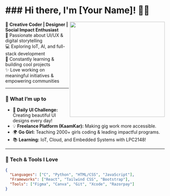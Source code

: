 # ### Hi there, I'm [Your Name]! 👋✨

<img src="https://media.giphy.com/media/l0HlNQ03J5JxX6lva/giphy.gif" width="300" align="right" />

🌸 **Creative Coder | Designer | Social Impact Enthusiast**  
🎨 Passionate about UI/UX & digital storytelling  
💻 Exploring IoT, AI, and full-stack development  
🌱 Constantly learning & building cool projects  
✨ Love working on meaningful initiatives & empowering communities  

---

### 🚀 What I’m up to
- 🎨 **Daily UI Challenge:** Creating beautiful UI designs every day!
- 💡 **Freelance Platform (KaamKar):** Making gig work more accessible.
- 🌍 **Go Girl:** Teaching 2000+ girls coding & leading impactful programs.
- 📚 **Learning:** IoT, Cloud, and Embedded Systems with LPC2148!

---

### 🔧 Tech & Tools I Love
```json
{
  "Languages": ["C", "Python", "HTML/CSS", "JavaScript"],
  "Frameworks": ["React", "Tailwind CSS", "Bootstrap"],
  "Tools": ["Figma", "Canva", "Git", "Xcode", "Razorpay"]
}
```



